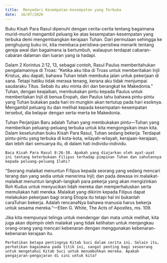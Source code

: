 ```yaml
---
title:  Menyedari Kesempatan-kesempatan yang Terbuka
date:  16/07/2020
---
```


Buku Kisah Para Rasul dipenuhi dengan cerita-cerita tentang bagaimana murid-murid mengambil peluang ke atas kesempatan-kesempatan yang terbuka demi mengembangkan kerajaan Tuhan. Dari permulaan sehingga ke penghujung buku ini, kita membaca peristiwa-peristiwa menarik tentang gereja awal dan bagaimana ia bertumbuh, walaupun terdapat cabaran-cabaran dalaman dan  luaran yang ia hadapi.

Dalam 2 Korintus 2:12, 13, sebagai contoh, Rasul Paulus memberitahukan pengalamannya di Troas: “Ketika aku tiba di Troas untuk memberitakan Injil Kristus, aku dapati, bahawa Tuhan telah membuka jalan untuk pekerjaan di sana. Tetapi hatiku tidak merasa tenang, kerana aku tidak menjumpai saudaraku Titus. Sebab itu aku minta diri dan berangkat ke Makedonia.” Tuhan, dengan keajaiban, membukakan pintu kepada Paulus untuk memberitakan Injil di benua Eropah, dan Paulus tahu bahawa pintu-pintu yang Tuhan bukakan pada hari ini mungkin akan tertutup pada hari esoknya. Mengambil peluang itu dan melihat kepada kesempatan-kesempatan tersebut, dia belayar dengan serta-merta ke Makedonia.

Tuhan Perjanjian Baru adalah Tuhan yang membukakan pintu—Tuhan yang memberikan peluang-peluang terbuka untuk kita mengongsikan iman kita. Dalam keseluruhan buku Kisah Para Rasul, Tuhan sedang bekerja. Terdapat pintu-pintu yang terbuka di kota-kota, wilayah-wilayah, kerajaan-kerajaan, dan lebih dari semuanya itu, di dalam hati individu-individu.

`Baca Kisah Para Rasul 8:26-38. Apakah yang diajarkan oleh ayat-ayat ini tentang keterbukaan Filipus terhadap pimpinan Tuhan dan sahutannya kepada peluang-peluang Ilahi?`

“Seorang malaikat menuntun Fi1ipus kepada seorang yang sedang mencari terang dan yang sedia untuk menerima Injil; dan pada dewasa ini malaikat-malaikat menuntun langkah-langkah para pekerja yang akan mengizinkan Roh Kudus untuk menyucikan lidah mereka dan memperhaluskan serta memuliakan hati mereka. Malaikat yang dikirim kepada Filipus dapat melakukan pekerjaan bagi orang Etiopia itu tetapi hal ini bukanlah caraTuhan bekerja. Adalah rencanaNya bahawa manusia harus bekerja untuk sesama mereka.”—Ellen G. White, The Acts of Apostles, ms. 109.

Jika kita mempunyai telinga untuk mendengar dan mata untuk melihat, kita juga akan dipimpin oleh malaikat yang tidak kelihatan untuk menjangkau orang-orang yang mencari kebenaran dengan menggunakan kebenaran-kebenaran kerajaan itu.

`Perhatikan betapa pentingnya Kitab Suci dalam cerita ini. Selain itu, perhatikan bagaimana pada titik ini, sangat penting bagi seseorang untuk mengetahui Kitab Suci untuk menumbuhkan mereka. Apakah pengajaran-pengajaran di sini untuk kita?`